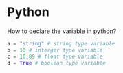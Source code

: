 # Python

How to declare the variable in python?

```py
a = "string" # string type variable
b = 10 # interger type variable
c = 10.89 # float type variable
d = True # boolean type variable
```